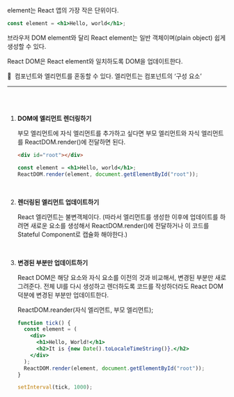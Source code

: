 element는 React 앱의 가장 작은 단위이다.

```jsx
const element = <h1>Hello, world</h1>;
```

브라우저 DOM element와 달리 React element는 일반 객체이며(plain object) 쉽게 생성할 수 있다.

React DOM은 React element와 일치하도록 DOM을 업데이트한다.

📢  컴포넌트와 엘리먼트를 혼동할 수 있다. 엘리먼트는 컴포넌트의 ‘구성 요소’

---

<br/>
<br/>

1. **DOM에 엘리먼트 렌더링하기**

   부모 엘리먼트에 자식 엘리먼트를 추가하고 싶다면 부모 엘리먼트와 자식 엘리먼트를 ReactDOM.render()에 전달하면 된다.

   ```html
   <div id="root"></div>
   ```

   ```jsx
   const element = <h1>Hello, world</h1>;
   ReactDOM.render(element, document.getElementById("root"));
   ```

<br/>

2. **렌더링된 엘리먼트 업데이트하기**

   React 엘리먼트는 불변객체이다.
   (따라서 엘리먼트를 생성한 이후에 업데이트를 하려면 새로운 요소를 생성해서 ReactDOM.render()에 전달하거나 이 코드를 Stateful Component로 캡슐화 해야한다.)

<br/>

3. **변경된 부분만 업데이트하기**

   React DOM은 해당 요소와 자식 요소를 이전의 것과 비교해서, 변경된 부분만 새로 그려준다.
   전체 UI를 다시 생성하고 렌더하도록 코드를 작성하더라도 React DOM 덕분에 변경된 부분만 업데이트한다.

   ReactDOM.reander(자식 엘리먼트, 부모 엘리먼트);

   ```jsx
   function tick() {
     const element = (
       <div>
         <h1>Hello, World!</h1>
         <h2>It is {new Date().toLocaleTimeString()}.</h2>
       </div>
     );
     ReactDOM.render(element, document.getElementById("root"));
   }

   setInterval(tick, 1000);
   ```
